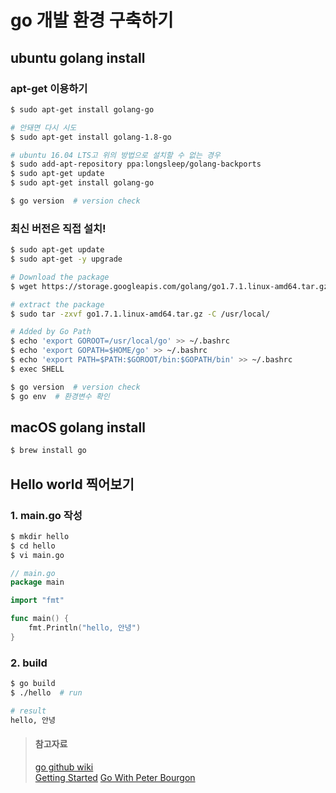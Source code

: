 # go 개발 환경 구축하기

## ubuntu golang install

### apt-get 이용하기
```sh
$ sudo apt-get install golang-go

# 안돼면 다시 시도
$ sudo apt-get install golang-1.8-go

# ubuntu 16.04 LTS고 위의 방법으로 설치할 수 없는 경우
$ sudo add-apt-repository ppa:longsleep/golang-backports
$ sudo apt-get update
$ sudo apt-get install golang-go

$ go version  # version check
```

### 최신 버전은 직접 설치!
```sh
$ sudo apt-get update
$ sudo apt-get -y upgrade

# Download the package
$ wget https://storage.googleapis.com/golang/go1.7.1.linux-amd64.tar.gz

# extract the package
$ sudo tar -zxvf go1.7.1.linux-amd64.tar.gz -C /usr/local/

# Added by Go Path
$ echo 'export GOROOT=/usr/local/go' >> ~/.bashrc
$ echo 'export GOPATH=$HOME/go' >> ~/.bashrc
$ echo 'export PATH=$PATH:$GOROOT/bin:$GOPATH/bin' >> ~/.bashrc
$ exec SHELL

$ go version  # version check
$ go env  # 환경변수 확인
```

## macOS golang install
```sh
$ brew install go
```

## Hello world 찍어보기

### 1. main.go 작성
```sh
$ mkdir hello
$ cd hello
$ vi main.go
```

```go
// main.go
package main

import "fmt"

func main() {
    fmt.Println("hello, 안녕")
}
```

### 2. build
```sh
$ go build
$ ./hello  # run

# result
hello, 안녕
```

> #### 참고자료
> [go github wiki](https://github.com/golang/go/wiki/Ubuntu)  
> [Getting Started](https://golang.org/doc/install)
> [Go With Peter Bourgon](http://howistart.org/posts/go/1/)